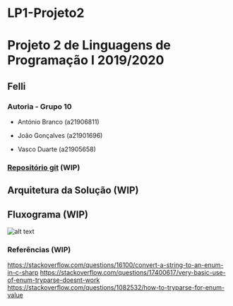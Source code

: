 # LP1-Projeto2
# Projeto 2 de Linguagens de Programação I 2019/2020

##  Felli

### Autoria - Grupo 10

- António Branco (a21906811)
  
- João Gonçalves (a21901696)

- Vasco Duarte (a21905658)

### [Repositório git]() (WIP)

## Arquitetura da Solução (WIP)

## Fluxograma (WIP)
![alt text]()

### Referências (WIP)
https://stackoverflow.com/questions/16100/convert-a-string-to-an-enum-in-c-sharp
https://stackoverflow.com/questions/17400617/very-basic-use-of-enum-tryparse-doesnt-work
https://stackoverflow.com/questions/1082532/how-to-tryparse-for-enum-value